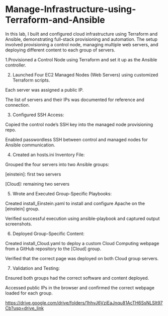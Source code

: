 # Manage-Infrastructure-using-Terraform-and-Ansible
In this lab, I built and configured cloud infrastructure using Terraform and Ansible, demonstrating full-stack provisioning and automation. The setup involved provisioning a control node, managing multiple web servers, and deploying different content to each group of servers.

1.Provisioned a Control Node using Terraform and set it up as the Ansible controller.

2. Launched Four EC2 Managed Nodes (Web Servers) using customized Terraform scripts.

Each server was assigned a public IP.

The list of servers and their IPs was documented for reference and connection.

3. Configured SSH Access:

Copied the control node’s SSH key into the managed node provisioning repo.

Enabled passwordless SSH between control and managed nodes for Ansible communication.

4. Created an hosts.ini Inventory File:

Grouped the four servers into two Ansible groups:

[einstein]: first two servers

[Cloud]: remaining two servers

5. Wrote and Executed Group-Specific Playbooks:

Created install_Einstein.yaml to install and configure Apache on the [einstein] group.

Verified successful execution using ansible-playbook and captured output screenshots.

6. Deployed Group-Specific Content:

Created install_Cloud.yaml to deploy a custom Cloud Computing webpage from a GitHub repository to the [Cloud] group.

Verified that the correct page was deployed on both Cloud group servers.

7. Validation and Testing:

Ensured both groups had the correct software and content deployed.

Accessed public IPs in the browser and confirmed the correct webpage loaded for each group.

https://drive.google.com/drive/folders/1hhvJ6VziEaJnqu81AcTH6SsNLSIt97Cb?usp=drive_link
